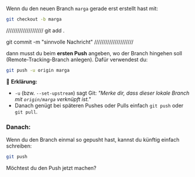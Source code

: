 Wenn du den neuen Branch `marga` gerade erst erstellt hast mit:

```bash
git checkout -b marga
```

////////////////////
git add .

git commit -m "sinnvolle Nachricht"
/////////////////////

dann musst du beim **ersten Push** angeben, wo der Branch hingehen soll (Remote-Tracking-Branch anlegen). Dafür verwendest du:

```bash
git push -u origin marga
```

🔹 **Erklärung:**

* `-u` (bzw. `--set-upstream`) sagt Git: *"Merke dir, dass dieser lokale Branch mit `origin/marga` verknüpft ist."*
* Danach genügt bei späteren Pushes oder Pulls einfach `git push` oder `git pull`.

### Danach:

Wenn du den Branch einmal so gepusht hast, kannst du künftig einfach schreiben:

```bash
git push
```

Möchtest du den Push jetzt machen?
